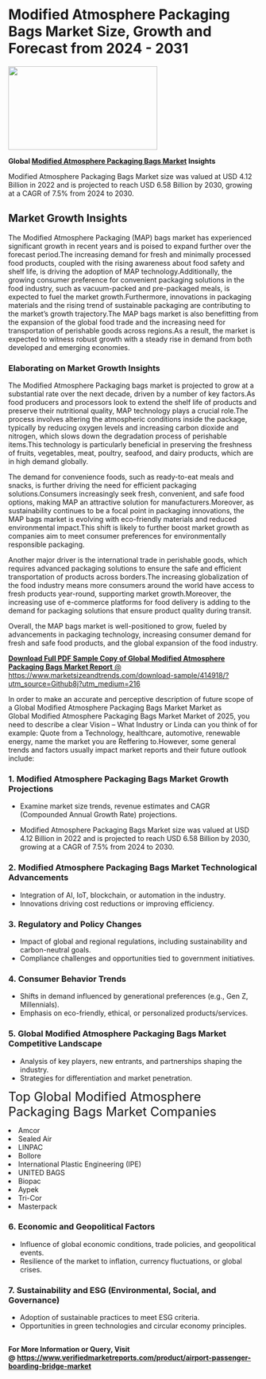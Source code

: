 <H1>Modified Atmosphere Packaging Bags Market Size, Growth and Forecast from 2024 - 2031</H1><img class="aligncenter size-medium wp-image-584254" src="https://thirdeyenews.in/wp-content/uploads/2024/09/Global-Market-Research-300x168.jpeg" alt="" width="300" height="168" /><p><strong>Global&nbsp;<a href="https://www.marketsizeandtrends.com/download-sample/414918/?utm_source=Github8j?utm_medium=216">Modified Atmosphere Packaging Bags Market</a> Insights</strong></p><p>Modified Atmosphere Packaging Bags Market size was valued at USD 4.12 Billion in 2022 and is projected to reach USD 6.58 Billion by 2030, growing at a CAGR of 7.5% from 2024 to 2030.</p><p><h2>Market Growth Insights</h2> <p>The Modified Atmosphere Packaging (MAP) bags market has experienced significant growth in recent years and is poised to expand further over the forecast period.The increasing demand for fresh and minimally processed food products, coupled with the rising awareness about food safety and shelf life, is driving the adoption of MAP technology.Additionally, the growing consumer preference for convenient packaging solutions in the food industry, such as vacuum-packed and pre-packaged meals, is expected to fuel the market growth.Furthermore, innovations in packaging materials and the rising trend of sustainable packaging are contributing to the market’s growth trajectory.The MAP bags market is also benefitting from the expansion of the global food trade and the increasing need for transportation of perishable goods across regions.As a result, the market is expected to witness robust growth with a steady rise in demand from both developed and emerging economies.</p> <p><a href="#"></a></p> <h3>Elaborating on Market Growth Insights</h3> <p>The Modified Atmosphere Packaging bags market is projected to grow at a substantial rate over the next decade, driven by a number of key factors.As food producers and processors look to extend the shelf life of products and preserve their nutritional quality, MAP technology plays a crucial role.The process involves altering the atmospheric conditions inside the package, typically by reducing oxygen levels and increasing carbon dioxide and nitrogen, which slows down the degradation process of perishable items.This technology is particularly beneficial in preserving the freshness of fruits, vegetables, meat, poultry, seafood, and dairy products, which are in high demand globally.</p> <p>The demand for convenience foods, such as ready-to-eat meals and snacks, is further driving the need for efficient packaging solutions.Consumers increasingly seek fresh, convenient, and safe food options, making MAP an attractive solution for manufacturers.Moreover, as sustainability continues to be a focal point in packaging innovations, the MAP bags market is evolving with eco-friendly materials and reduced environmental impact.This shift is likely to further boost market growth as companies aim to meet consumer preferences for environmentally responsible packaging.</p> <p>Another major driver is the international trade in perishable goods, which requires advanced packaging solutions to ensure the safe and efficient transportation of products across borders.The increasing globalization of the food industry means more consumers around the world have access to fresh products year-round, supporting market growth.Moreover, the increasing use of e-commerce platforms for food delivery is adding to the demand for packaging solutions that ensure product quality during transit.</p> <p>Overall, the MAP bags market is well-positioned to grow, fueled by advancements in packaging technology, increasing consumer demand for fresh and safe food products, and the global expansion of the food industry.</p> <p><a href="#"></p><p><span class=""><strong>Download Full PDF Sample Copy of Global Modified Atmosphere Packaging Bags Market Report</strong> @ <a href="https://www.marketsizeandtrends.com/download-sample/414918/?utm_source=Github8j?utm_medium=216" target="_blank">https://www.marketsizeandtrends.com/download-sample/414918/?utm_source=Github8j?utm_medium=216</a></span></p><p>In order to make an accurate and perceptive description of future scope of a Global&nbsp;Modified Atmosphere Packaging Bags Market Market as Global&nbsp;Modified Atmosphere Packaging Bags Market Market of 2025, you need to describe a clear Vision &ndash; What Industry or Linda can you think of for example: Quote from a Technology, healthcare, automotive, renewable energy, name the market you are Reffering to.However, some general trends and factors usually impact market reports and their future outlook include:</p><h3>1.&nbsp;<strong>Modified Atmosphere Packaging Bags Market Growth Projections</strong></h3><ul><li>Examine market size trends, revenue estimates and CAGR (Compounded Annual Growth Rate) projections.</li><li><p>Modified Atmosphere Packaging Bags Market size was valued at USD 4.12 Billion in 2022 and is projected to reach USD 6.58 Billion by 2030, growing at a CAGR of 7.5% from 2024 to 2030.</p></li></ul><h3>2.&nbsp;<strong>Modified Atmosphere Packaging Bags Market Technological Advancements</strong></h3><ul><li>Integration of AI, IoT, blockchain, or automation in the industry.</li><li>Innovations driving cost reductions or improving efficiency.</li></ul><h3>3.&nbsp;<strong>Regulatory and Policy Changes</strong></h3><ul><li>Impact of global and regional regulations, including sustainability and carbon-neutral goals.</li><li>Compliance challenges and opportunities tied to government initiatives.</li></ul><h3>4.&nbsp;<strong>Consumer Behavior Trends</strong></h3><ul><li>Shifts in demand influenced by generational preferences (e.g., Gen Z, Millennials).</li><li>Emphasis on eco-friendly, ethical, or personalized products/services.</li></ul><h3>5.&nbsp;<strong>Global Modified Atmosphere Packaging Bags Market Competitive Landscape</strong></h3><ul><li>Analysis of key players, new entrants, and partnerships shaping the industry.</li><li>Strategies for differentiation and market penetration.</li></ul><p data-pm-slice="1 1 []"><span style="color: inherit; font-family: inherit; font-size: 25px;">Top Global Modified Atmosphere Packaging Bags Market Companies</span></p><div class="" data-test-id=""><p><li>Amcor</li><li> Sealed Air</li><li> LINPAC</li><li> Bollore</li><li> International Plastic Engineering (IPE)</li><li> UNITED BAGS</li><li> Biopac</li><li> Aypek</li><li> Tri-Cor</li><li> Masterpack</li></p></div><h3>6.&nbsp;<strong>Economic and Geopolitical Factors</strong></h3><ul><li>Influence of global economic conditions, trade policies, and geopolitical events.</li><li>Resilience of the market to inflation, currency fluctuations, or global crises.</li></ul><h3>7.&nbsp;<strong>Sustainability and ESG (Environmental, Social, and Governance)</strong></h3><ul><li>Adoption of sustainable practices to meet ESG criteria.</li><li>Opportunities in green technologies and circular economy principles.</li></ul><h2><strong style="font-size: 14px;">For More Information or Query, Visit @&nbsp;</strong><a style="background-color: #ffffff; font-size: 14px;" href="https://www.marketsizeandtrends.com/report/modified-atmosphere-packaging-bags-market/" target="_blank">https://www.verifiedmarketreports.com/product/airport-passenger-boarding-bridge-market</a></h2>